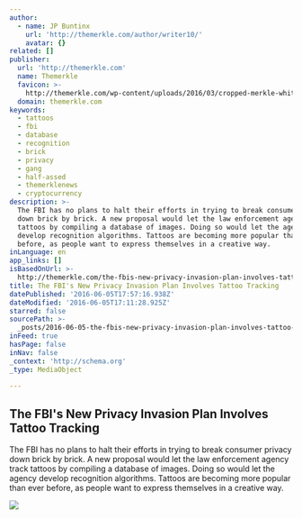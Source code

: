 ```yaml
---
author:
  - name: JP Buntinx
    url: 'http://themerkle.com/author/writer10/'
    avatar: {}
related: []
publisher:
  url: 'http://themerkle.com'
  name: Themerkle
  favicon: >-
    http://themerkle.com/wp-content/uploads/2016/03/cropped-merkle-white-1-192x192.png
  domain: themerkle.com
keywords:
  - tattoos
  - fbi
  - database
  - recognition
  - brick
  - privacy
  - gang
  - half-assed
  - themerklenews
  - cryptocurrency
description: >-
  The FBI has no plans to halt their efforts in trying to break consumer privacy
  down brick by brick. A new proposal would let the law enforcement agency track
  tattoos by compiling a database of images. Doing so would let the agency
  develop recognition algorithms. Tattoos are becoming more popular than ever
  before, as people want to express themselves in a creative way.
inLanguage: en
app_links: []
isBasedOnUrl: >-
  http://themerkle.com/the-fbis-new-privacy-invasion-plan-involves-tattoo-tracking/
title: The FBI's New Privacy Invasion Plan Involves Tattoo Tracking
datePublished: '2016-06-05T17:57:16.938Z'
dateModified: '2016-06-05T17:11:28.925Z'
starred: false
sourcePath: >-
  _posts/2016-06-05-the-fbis-new-privacy-invasion-plan-involves-tattoo-tracking.md
inFeed: true
hasPage: false
inNav: false
_context: 'http://schema.org'
_type: MediaObject

---
```

<article style=""><h1>The FBI's New Privacy Invasion Plan Involves Tattoo Tracking</h1><p>The FBI has no plans to halt their efforts in trying to break consumer privacy down brick by brick. A new proposal would let the law enforcement agency track tattoos by compiling a database of images. Doing so would let the agency develop recognition algorithms. Tattoos are becoming more popular than ever before, as people want to express themselves in a creative way.</p><img src="http://themerkle.com/wp-content/uploads/2016/06/shutterstock_315451496.jpg" /></article>